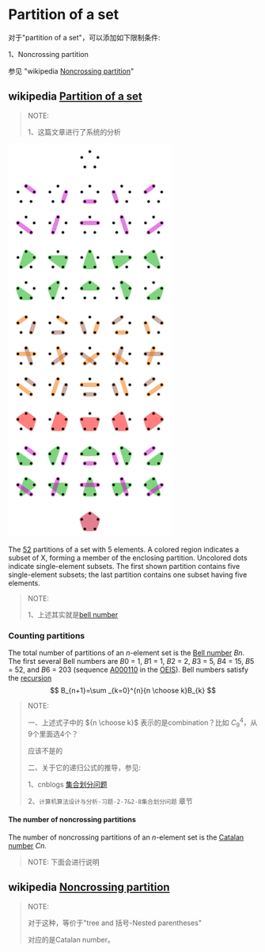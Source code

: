 # Partition of a set

对于"partition of a set"，可以添加如下限制条件:

1、Noncrossing partition

参见 "wikipedia [Noncrossing partition](https://en.wikipedia.org/wiki/Noncrossing_partition)"

## wikipedia [Partition of a set](https://en.wikipedia.org/wiki/Partition_of_a_set)

> NOTE: 
>
> 1、这篇文章进行了系统的分析



![](./330px-Set_partitions_5;_circles.svg.png)

The [52](https://en.wikipedia.org/wiki/Bell_number) partitions of a set with 5 elements. A colored region indicates a subset of X, forming a member of the enclosing partition. Uncolored dots indicate single-element subsets. The first shown partition contains five single-element subsets; the last partition contains one subset having five elements.

> NOTE: 
>
> 1、上述其实就是[bell number](https://en.wikipedia.org/wiki/Bell_number)

### Counting partitions

The total number of partitions of an *n*-element set is the [Bell number](https://en.wikipedia.org/wiki/Bell_numbers) *Bn*. The first several Bell numbers are *B*0 = 1, *B*1 = 1, *B*2 = 2, *B*3 = 5, *B*4 = 15, *B*5 = 52, and *B*6 = 203 (sequence [A000110](https://oeis.org/A000110) in the [OEIS](https://en.wikipedia.org/wiki/On-Line_Encyclopedia_of_Integer_Sequences)). Bell numbers satisfy the [recursion](https://en.wikipedia.org/wiki/Recursion)
$$
B_{n+1}=\sum _{k=0}^{n}{n \choose k}B_{k}
$$

> NOTE: 
>
> 一、上述式子中的 ${n \choose k}$ 表示的是combination？比如 $C^4_9$，从9个里面选4个？
>
> 应该不是的
>
> 二、关于它的递归公式的推导，参见:
>
> 1、cnblogs [集合划分问题](https://www.cnblogs.com/dolphin0520/archive/2011/07/12/2103917.html)
>
> 2、`计算机算法设计与分析-习题-2-7&2-8集合划分问题` 章节
>
> 



#### The number of noncrossing partitions

The number of noncrossing partitions of an *n*-element set is the [Catalan number](https://en.wikipedia.org/wiki/Catalan_number) *Cn*.

> NOTE: 下面会进行说明



## wikipedia [Noncrossing partition](https://en.wikipedia.org/wiki/Noncrossing_partition)

> NOTE: 
>
> 对于这种，等价于"tree and 括号-Nested parentheses"
>
> 对应的是Catalan number。
>
> 

